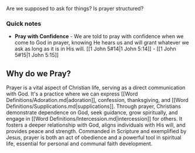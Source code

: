 Are we supposed to ask for things?
Is prayer structured?

### Quick notes
- **Pray with Confidence** - We are told to pray with confidence when we come to God in prayer, knowing He hears us and will grant whatever we ask as long as it is in His will. [[1 John 5#14|1 John 5:14]] - [[1 John 5#15|1 John 5:15]]

## Why do we Pray?
Prayer is a vital aspect of Christian life, serving as a direct communication with God. It's a practice where we can express [[Word Definitions/Adoration.md|adoration]], confession, thanksgiving, and [[Word Definitions/Supplications.md|supplications]]. Through prayer, Christians demonstrate dependence on God, seek guidance, grow spiritually, and engage in [[Word Definitions/Intercession.md|intercession]] for others. It fosters a deeper relationship with God, aligns individuals with His will, and provides peace and strength. Commanded in Scripture and exemplified by Jesus, prayer is both an act of obedience and a powerful tool in spiritual life, essential for personal and communal faith development.